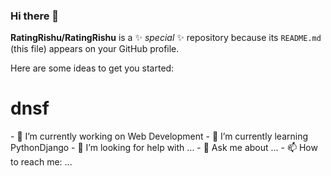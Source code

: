 ### Hi there 👋


**RatingRishu/RatingRishu** is a ✨ _special_ ✨ repository because its `README.md` (this file) appears on your GitHub profile.

Here are some ideas to get you started:
<h1>dnsf</h1>
- 🔭 I’m currently working on Web Development
- 🌱 I’m currently learning PythonDjango
- 🤔 I’m looking for help with ...
- 💬 Ask me about ...
- 📫 How to reach me: ...

